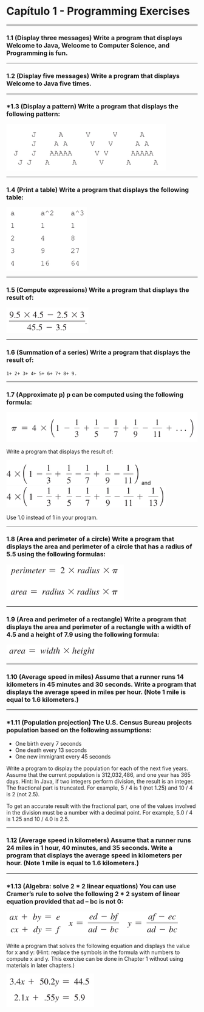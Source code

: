 # Capítulo 1 - Programming Exercises

---

### 1.1 (Display three messages) Write a program that displays Welcome to Java, Welcome to Computer Science, and Programming is fun.

---

### 1.2 (Display five messages) Write a program that displays Welcome to Java five times.

---

### *1.3 (Display a pattern) Write a program that displays the following pattern:
![alt text](../cap_01/images/1.3.png)

---

### 1.4 (Print a table) Write a program that displays the following table:
![alt text](../cap_01/images/1.4.png)

---

### 1.5 (Compute expressions) Write a program that displays the result of:
![alt text](../cap_01/images/1.5.png)

---

### 1.6 (Summation of a series) Write a program that displays the result of:
    1+ 2+ 3+ 4+ 5+ 6+ 7+ 8+ 9.

---

### 1.7 (Approximate p) p can be computed using the following formula:
![alt text](../cap_01/images/1.7.png)


Write a program that displays the result of: 

![alt text](../cap_01/images/1.7.1.png) and ![alt text](../cap_01/images/1.7.2.png)

Use 1.0 instead of 1 in your program.

---

### 1.8 (Area and perimeter of a circle) Write a program that displays the area and perimeter of a circle that has a radius of 5.5 using the following formulas:

![alt text](../cap_01/images/1.8.png)

---

### 1.9 (Area and perimeter of a rectangle) Write a program that displays the area and perimeter of a rectangle with a width of 4.5 and a height of 7.9 using the following formula:

![alt text](../cap_01/images/1.9.png)

---

### 1.10 (Average speed in miles) Assume that a runner runs 14 kilometers in 45 minutes and 30 seconds. Write a program that displays the average speed in miles per hour. (Note 1 mile is equal to 1.6 kilometers.)

---

### *1.11 (Population projection) The U.S. Census Bureau projects population based on the following assumptions:
 
- One birth every 7 seconds
- One death every 13 seconds
- One new immigrant every 45 seconds

Write a program to display the population for each of the next five years. Assume that the current population is 312,032,486, and one year has 365 days. 
Hint: In Java, if two integers perform division, the result is an integer. The fractional part is truncated. 
For example, 5 / 4 is 1 (not 1.25) and 10 / 4 is 2 (not 2.5). 

To get an accurate result with the fractional part, one of the values involved in the division must be a number with a decimal point. 
For example, 5.0 / 4 is 1.25 and 10 / 4.0 is 2.5.

---

### 1.12 (Average speed in kilometers) Assume that a runner runs 24 miles in 1 hour, 40 minutes, and 35 seconds. Write a program that displays the average speed in kilometers per hour. (Note 1 mile is equal to 1.6 kilometers.)

---

### *1.13 (Algebra: solve 2 * 2 linear equations) You can use Cramer’s rule to solve the following 2 * 2 system of linear equation provided that ad – bc is not 0:

![alt text](../cap_01/images/1.13.png)


Write a program that solves the following equation and displays the value for x and y: 
(Hint: replace the symbols in the formula with numbers to compute x and y. This exercise can be done in Chapter 1 without using materials in later chapters.)

![alt text](../cap_01/images/1.13.1.png)
